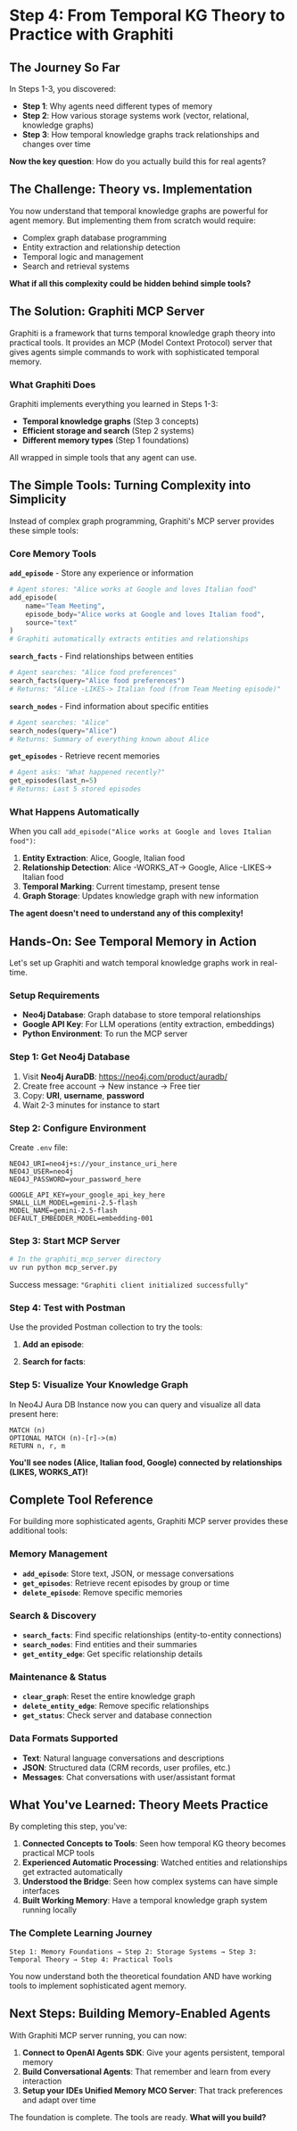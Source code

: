 # Step 4: From Temporal KG Theory to Practice with Graphiti

## The Journey So Far

In Steps 1-3, you discovered:
- **Step 1**: Why agents need different types of memory
- **Step 2**: How various storage systems work (vector, relational, knowledge graphs)
- **Step 3**: How temporal knowledge graphs track relationships and changes over time

**Now the key question**: How do you actually build this for real agents?

## The Challenge: Theory vs. Implementation

You now understand that temporal knowledge graphs are powerful for agent memory. But implementing them from scratch would require:

- Complex graph database programming
- Entity extraction and relationship detection
- Temporal logic and management
- Search and retrieval systems

**What if all this complexity could be hidden behind simple tools?**

## The Solution: Graphiti MCP Server

Graphiti is a framework that turns temporal knowledge graph theory into practical tools. It provides an MCP (Model Context Protocol) server that gives agents simple commands to work with sophisticated temporal memory.

### What Graphiti Does

Graphiti implements everything you learned in Steps 1-3:
- **Temporal knowledge graphs** (Step 3 concepts)
- **Efficient storage and search** (Step 2 systems)  
- **Different memory types** (Step 1 foundations)

All wrapped in simple tools that any agent can use.

## The Simple Tools: Turning Complexity into Simplicity

Instead of complex graph programming, Graphiti's MCP server provides these simple tools:

### Core Memory Tools

**`add_episode`** - Store any experience or information
```python
# Agent stores: "Alice works at Google and loves Italian food"
add_episode(
    name="Team Meeting",
    episode_body="Alice works at Google and loves Italian food",
    source="text"
)
# Graphiti automatically extracts entities and relationships
```

**`search_facts`** - Find relationships between entities
```python
# Agent searches: "Alice food preferences"  
search_facts(query="Alice food preferences")
# Returns: "Alice -LIKES-> Italian food (from Team Meeting episode)"
```

**`search_nodes`** - Find information about specific entities
```python
# Agent searches: "Alice" 
search_nodes(query="Alice")
# Returns: Summary of everything known about Alice
```

**`get_episodes`** - Retrieve recent memories
```python
# Agent asks: "What happened recently?"
get_episodes(last_n=5)
# Returns: Last 5 stored episodes
```

### What Happens Automatically

When you call `add_episode("Alice works at Google and loves Italian food")`:

1. **Entity Extraction**: Alice, Google, Italian food
2. **Relationship Detection**: Alice -WORKS_AT-> Google, Alice -LIKES-> Italian food
3. **Temporal Marking**: Current timestamp, present tense
4. **Graph Storage**: Updates knowledge graph with new information

**The agent doesn't need to understand any of this complexity!**

## Hands-On: See Temporal Memory in Action

Let's set up Graphiti and watch temporal knowledge graphs work in real-time.

### Setup Requirements

- **Neo4j Database**: Graph database to store temporal relationships
- **Google API Key**: For LLM operations (entity extraction, embeddings)
- **Python Environment**: To run the MCP server

### Step 1: Get Neo4j Database

1. Visit **Neo4j AuraDB**: https://neo4j.com/product/auradb/
2. Create free account → New instance → Free tier
3. Copy: **URI**, **username**, **password**
4. Wait 2-3 minutes for instance to start

### Step 2: Configure Environment

Create `.env` file:
```env
NEO4J_URI=neo4j+s://your_instance_uri_here
NEO4J_USER=neo4j
NEO4J_PASSWORD=your_password_here

GOOGLE_API_KEY=your_google_api_key_here
SMALL_LLM_MODEL=gemini-2.5-flash
MODEL_NAME=gemini-2.5-flash
DEFAULT_EMBEDDER_MODEL=embedding-001
```

### Step 3: Start MCP Server

```bash
# In the graphiti_mcp_server directory
uv run python mcp_server.py
```

Success message: `"Graphiti client initialized successfully"`

### Step 4: Test with Postman

Use the provided Postman collection to try the tools:

1. **Add an episode**:

2. **Search for facts**:


### Step 5: Visualize Your Knowledge Graph

In Neo4J Aura DB Instance now you can query and visualize all data present here:

```cypher
MATCH (n)
OPTIONAL MATCH (n)-[r]->(m)
RETURN n, r, m
```

**You'll see nodes (Alice, Italian food, Google) connected by relationships (LIKES, WORKS_AT)!**

## Complete Tool Reference

For building more sophisticated agents, Graphiti MCP server provides these additional tools:

### Memory Management
- **`add_episode`**: Store text, JSON, or message conversations
- **`get_episodes`**: Retrieve recent episodes by group or time
- **`delete_episode`**: Remove specific memories

### Search & Discovery
- **`search_facts`**: Find specific relationships (entity-to-entity connections)
- **`search_nodes`**: Find entities and their summaries
- **`get_entity_edge`**: Get specific relationship details

### Maintenance & Status
- **`clear_graph`**: Reset the entire knowledge graph
- **`delete_entity_edge`**: Remove specific relationships
- **`get_status`**: Check server and database connection

### Data Formats Supported
- **Text**: Natural language conversations and descriptions
- **JSON**: Structured data (CRM records, user profiles, etc.)
- **Messages**: Chat conversations with user/assistant format

## What You've Learned: Theory Meets Practice

By completing this step, you've:

1. **Connected Concepts to Tools**: Seen how temporal KG theory becomes practical MCP tools
2. **Experienced Automatic Processing**: Watched entities and relationships get extracted automatically
3. **Understood the Bridge**: Seen how complex systems can have simple interfaces
4. **Built Working Memory**: Have a temporal knowledge graph system running locally

### The Complete Learning Journey

```
Step 1: Memory Foundations → Step 2: Storage Systems → Step 3: Temporal Theory → Step 4: Practical Tools
```

You now understand both the theoretical foundation AND have working tools to implement sophisticated agent memory.

## Next Steps: Building Memory-Enabled Agents

With Graphiti MCP server running, you can now:

1. **Connect to OpenAI Agents SDK**: Give your agents persistent, temporal memory
2. **Build Conversational Agents**: That remember and learn from every interaction
3. **Setup your IDEs Unified Memory MCO Server**: That track preferences and adapt over time

The foundation is complete. The tools are ready. **What will you build?**